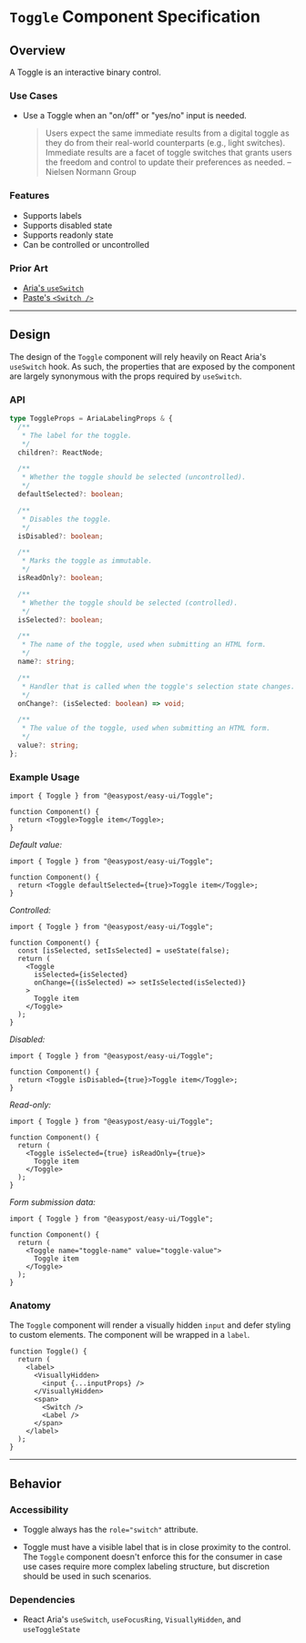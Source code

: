 # `Toggle` Component Specification

## Overview

A Toggle is an interactive binary control.

### Use Cases

- Use a Toggle when an "on/off" or "yes/no" input is needed.
  > Users expect the same immediate results from a digital toggle as they do from their real-world counterparts (e.g., light switches). Immediate results are a facet of toggle switches that grants users the freedom and control to update their preferences as needed. – Nielsen Normann Group

### Features

- Supports labels
- Supports disabled state
- Supports readonly state
- Can be controlled or uncontrolled

### Prior Art

- [Aria's `useSwitch`](https://react-spectrum.adobe.com/react-aria/useSwitch.html)
- [Paste's `<Switch />`](https://paste.twilio.design/components/switch)

---

## Design

The design of the `Toggle` component will rely heavily on React Aria's `useSwitch` hook. As such, the properties that are exposed by the component are largely synonymous with the props required by `useSwitch`.

### API

```ts
type ToggleProps = AriaLabelingProps & {
  /**
   * The label for the toggle.
   */
  children?: ReactNode;

  /**
   * Whether the toggle should be selected (uncontrolled).
   */
  defaultSelected?: boolean;

  /**
   * Disables the toggle.
   */
  isDisabled?: boolean;

  /**
   * Marks the toggle as immutable.
   */
  isReadOnly?: boolean;

  /**
   * Whether the toggle should be selected (controlled).
   */
  isSelected?: boolean;

  /**
   * The name of the toggle, used when submitting an HTML form.
   */
  name?: string;

  /**
   * Handler that is called when the toggle's selection state changes.
   */
  onChange?: (isSelected: boolean) => void;

  /**
   * The value of the toggle, used when submitting an HTML form.
   */
  value?: string;
};
```

### Example Usage

```tsx
import { Toggle } from "@easypost/easy-ui/Toggle";

function Component() {
  return <Toggle>Toggle item</Toggle>;
}
```

_Default value:_

```tsx
import { Toggle } from "@easypost/easy-ui/Toggle";

function Component() {
  return <Toggle defaultSelected={true}>Toggle item</Toggle>;
}
```

_Controlled:_

```tsx
import { Toggle } from "@easypost/easy-ui/Toggle";

function Component() {
  const [isSelected, setIsSelected] = useState(false);
  return (
    <Toggle
      isSelected={isSelected}
      onChange={(isSelected) => setIsSelected(isSelected)}
    >
      Toggle item
    </Toggle>
  );
}
```

_Disabled:_

```tsx
import { Toggle } from "@easypost/easy-ui/Toggle";

function Component() {
  return <Toggle isDisabled={true}>Toggle item</Toggle>;
}
```

_Read-only:_

```tsx
import { Toggle } from "@easypost/easy-ui/Toggle";

function Component() {
  return (
    <Toggle isSelected={true} isReadOnly={true}>
      Toggle item
    </Toggle>
  );
}
```

_Form submission data:_

```tsx
import { Toggle } from "@easypost/easy-ui/Toggle";

function Component() {
  return (
    <Toggle name="toggle-name" value="toggle-value">
      Toggle item
    </Toggle>
  );
}
```

### Anatomy

The `Toggle` component will render a visually hidden `input` and defer styling to custom elements. The component will be wrapped in a `label`.

```tsx
function Toggle() {
  return (
    <label>
      <VisuallyHidden>
        <input {...inputProps} />
      </VisuallyHidden>
      <span>
        <Switch />
        <Label />
      </span>
    </label>
  );
}
```

---

## Behavior

### Accessibility

- Toggle always has the `role="switch"` attribute.

- Toggle must have a visible label that is in close proximity to the control. The `Toggle` component doesn't enforce this for the consumer in case use cases require more complex labeling structure, but discretion should be used in such scenarios.

### Dependencies

- React Aria's `useSwitch`, `useFocusRing`, `VisuallyHidden`, and `useToggleState`
